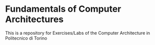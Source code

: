# Fundamentals of Computer Architectures
 This is a repository for Exercises/Labs of the Computer Architecture in Politecnico di Torino
